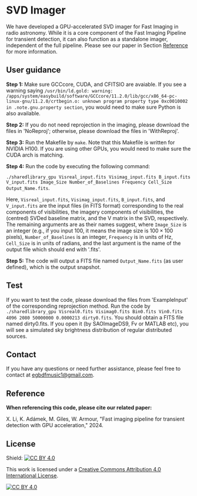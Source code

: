 # SVD Imager

We have developed a GPU-accelerated SVD imager for Fast Imaging in radio astronomy. While it is a core component of the Fast Imaging Pipeline for transient detection, it can also function as a standalone imager, independent of the full pipeline. Please see our paper in Section [Reference](https://github.com/egbdfX/FastImagingPipe/tree/main#reference) for more information.

## User guidance

**Step 1:**
Make sure GCCcore, CUDA, and CFITSIO are avaiable. If you see a warning saying ```/usr/bin/ld.gold: warning: /apps/system/easybuild/software/GCCcore/11.2.0/lib/gcc/x86_64-pc-linux-gnu/11.2.0/crtbegin.o: unknown program property type 0xc0010002 in .note.gnu.property section```, you would need to make sure Python is also available.

**Step 2:**
If you do not need reprojection in the imaging, please download the files in 'NoReproj'; otherwise, please download the files in 'WithReproj'.

**Step 3:**
Run the Makefile by ```make```. Note that this Makefile is written for NVIDIA H100. If you are using other GPUs, you would need to make sure the CUDA arch is matching.

**Step 4:**
Run the code by executing the following command:

```./sharedlibrary_gpu Visreal_input.fits Visimag_input.fits B_input.fits V_input.fits Image_Size Number_of_Baselines Frequency Cell_Size Output_Name.fits```.

Here, ```Visreal_input.fits```, ```Visimag_input.fits```, ```B_input.fits```, and ```V_input.fits``` are the input files (in FITS format) corresponding to the real components of visibilities, the imagery components of visibilities, the (centred) SVDed baseline matrix, and the V matrix in the SVD, respectively. The remaining arguments are as their names suggest, where ```Image_Size``` is an integer (e.g., if you input 100, it means the image size is $100 \times 100$ pixels), ```Number_of_Baselines``` is an integer, ```Frequency``` is in units of Hz, ```Cell_Size``` is in units of radians, and the last argument is the name of the output file which should end with '.fits'.

**Step 5:**
The code will output a FITS file named ```Output_Name.fits``` (as user defined), which is the output snapshot.

## Test
If you want to test the code, please download the files from 'ExampleInput' of the corresponding reprojection method. Run the code by ```./sharedlibrary_gpu Visreal0.fits Visimag0.fits Bin0.fits Vin0.fits 4096 2080 50000000 0.0000213 dirty0.fits```. You should obtain a FITS file named dirty0.fits. If you open it (by SAOImageDS9, Fv or MATLAB etc), you will see a simulated sky brightness distribution of regular distributed sources. 

## Contact
If you have any questions or need further assistance, please feel free to contact at [egbdfmusic1@gmail.com](mailto:egbdfmusic1@gmail.com).

## Reference

**When referencing this code, please cite our related paper:**

X. Li, K. Adámek, M. Giles, W. Armour, "Fast imaging pipeline for transient detection with GPU acceleration," 2024.

## License

Shield: [![CC BY 4.0][cc-by-shield]][cc-by]

This work is licensed under a
[Creative Commons Attribution 4.0 International License][cc-by].

[![CC BY 4.0][cc-by-image]][cc-by]

[cc-by]: http://creativecommons.org/licenses/by/4.0/
[cc-by-image]: https://i.creativecommons.org/l/by/4.0/88x31.png
[cc-by-shield]: https://img.shields.io/badge/License-CC%20BY%204.0-lightgrey.svg
